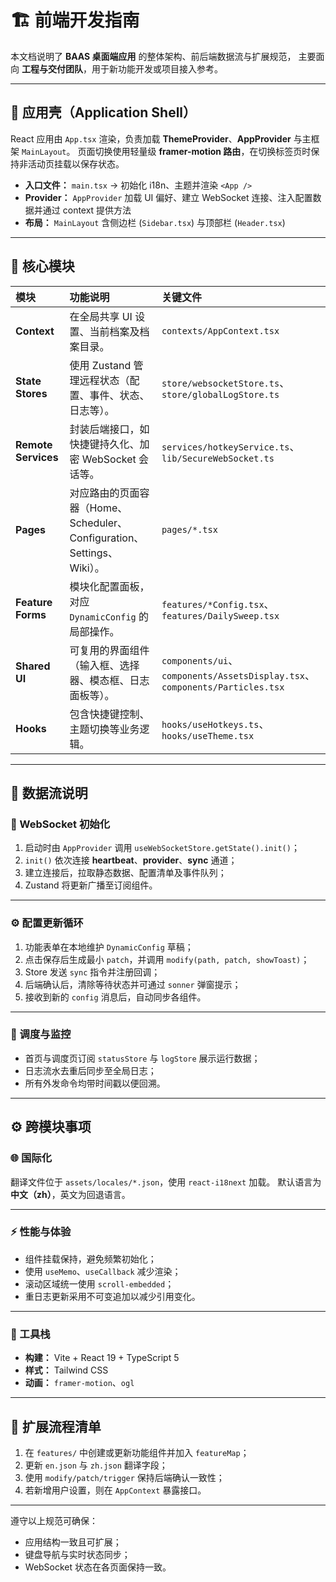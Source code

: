 
# 🏗️ 前端开发指南

本文档说明了 **BAAS 桌面端应用** 的整体架构、前后端数据流与扩展规范，
主要面向 **工程与交付团队**，用于新功能开发或项目接入参考。

---

## 🧩 应用壳（Application Shell）

React 应用由 `App.tsx` 渲染，负责加载 **ThemeProvider**、**AppProvider** 与主框架 `MainLayout`。
页面切换使用轻量级 **framer-motion 路由**，在切换标签页时保持非活动页挂载以保存状态。

* **入口文件：** `main.tsx` → 初始化 i18n、主题并渲染 `<App />`
* **Provider：** `AppProvider` 加载 UI 偏好、建立 WebSocket 连接、注入配置数据并通过 context 提供方法
* **布局：** `MainLayout` 含侧边栏 (`Sidebar.tsx`) 与顶部栏 (`Header.tsx`)

---

## 🧱 核心模块

| 模块                  | 功能说明                                                   | 关键文件                                                                      |
| :------------------ | :----------------------------------------------------- | :------------------------------------------------------------------------ |
| **Context**         | 在全局共享 UI 设置、当前档案及档案目录。                                 | `contexts/AppContext.tsx`                                                 |
| **State Stores**    | 使用 Zustand 管理远程状态（配置、事件、状态、日志等）。                       | `store/websocketStore.ts`、`store/globalLogStore.ts`                       |
| **Remote Services** | 封装后端接口，如快捷键持久化、加密 WebSocket 会话等。                       | `services/hotkeyService.ts`、`lib/SecureWebSocket.ts`                      |
| **Pages**           | 对应路由的页面容器（Home、Scheduler、Configuration、Settings、Wiki）。 | `pages/*.tsx`                                                             |
| **Feature Forms**   | 模块化配置面板，对应 `DynamicConfig` 的局部操作。                      | `features/*Config.tsx`、`features/DailySweep.tsx`                          |
| **Shared UI**       | 可复用的界面组件（输入框、选择器、模态框、日志面板等）。                           | `components/ui`、`components/AssetsDisplay.tsx`、`components/Particles.tsx` |
| **Hooks**           | 包含快捷键控制、主题切换等业务逻辑。                                     | `hooks/useHotkeys.ts`、`hooks/useTheme.tsx`                                |

---

## 🔄 数据流说明

### 🔌 WebSocket 初始化

1. 启动时由 `AppProvider` 调用 `useWebSocketStore.getState().init()`；
2. `init()` 依次连接 **heartbeat**、**provider**、**sync** 通道；
3. 建立连接后，拉取静态数据、配置清单及事件队列；
4. Zustand 将更新广播至订阅组件。

---

### ⚙️ 配置更新循环

1. 功能表单在本地维护 `DynamicConfig` 草稿；
2. 点击保存后生成最小 `patch`，并调用 `modify(path, patch, showToast)`；
3. Store 发送 `sync` 指令并注册回调；
4. 后端确认后，清除等待状态并可通过 `sonner` 弹窗提示；
5. 接收到新的 `config` 消息后，自动同步各组件。

---

### 📡 调度与监控

* 首页与调度页订阅 `statusStore` 与 `logStore` 展示运行数据；
* 日志流水去重后同步至全局日志；
* 所有外发命令均带时间戳以便回溯。

---

## ⚙️ 跨模块事项

### 🌐 国际化

翻译文件位于 `assets/locales/*.json`，使用 `react-i18next` 加载。
默认语言为 **中文（zh）**，英文为回退语言。

---

### ⚡ 性能与体验

* 组件挂载保持，避免频繁初始化；
* 使用 `useMemo`、`useCallback` 减少渲染；
* 滚动区域统一使用 `scroll-embedded`；
* 重日志更新采用不可变追加以减少引用变化。

---

### 🧰 工具栈

* **构建：** Vite + React 19 + TypeScript 5
* **样式：** Tailwind CSS
* **动画：** `framer-motion`、`ogl`

---

## 🚀 扩展流程清单

1. 在 `features/` 中创建或更新功能组件并加入 `featureMap`；
2. 更新 `en.json` 与 `zh.json` 翻译字段；
3. 使用 `modify/patch/trigger` 保持后端确认一致性；
4. 若新增用户设置，则在 `AppContext` 暴露接口。

---

遵守以上规范可确保：

* 应用结构一致且可扩展；
* 键盘导航与实时状态同步；
* WebSocket 状态在各页面保持一致。
